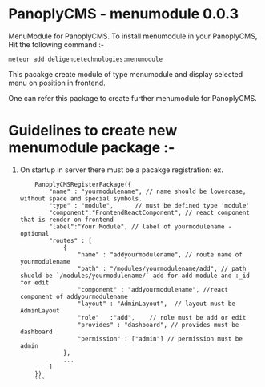 # PanoplyCMS - menumodule 0.0.3

MenuModule for PanoplyCMS. To install menumodule in your PanoplyCMS, Hit the following command :-

`meteor add deligencetechnologies:menumodule`

This pacakge create module of type menumodule and display selected menu on position in frontend.

One can refer this package to create further menumodule for PanoplyCMS.

# Guidelines to create new menumodule package :-

1. On startup in server there must be a pacakge registration:
	ex. 
	```
		PanoplyCMSRegisterPackage({
			"name" : "yourmodulename", // name should be lowercase, without space and special symbols.
			"type" : "module",		// must be defined type 'module'
			"component":"FrontendReactComponent", // react component that is render on frontend
			"label":"Your Module", // label of yourmodulename - optional
			"routes" : [
				{
					"name" : "addyourmodulename", // route name of yourmodulename
					"path" : "/modules/yourmodulename/add", // path shuold be `/modules/yourmodulename/` add for add module and :_id for edit
					"component" : "addyourmodulename", //react component of addyourmodulename 
					"layout" : "AdminLayout",  // layout must be AdminLayout
					"role"   :"add",	// role must be add or edit
					"provides" : "dashboard", // provides must be dashboard
					"permission" : ["admin"] // permission must be admin
				},
				...
			]
		})
		```

